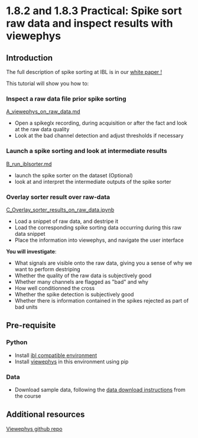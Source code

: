 # 1.8.2 and 1.8.3 Practical: Spike sort raw data and inspect results with viewephys

## Introduction

The full description of spike sorting at IBL is in our [white paper !](https://figshare.com/articles/online_resource/Spike_sorting_pipeline_for_the_International_Brain_Laboratory/19705522?file=35040628)

This tutorial will show you how to:

### Inspect a raw data file prior spike sorting
[A_viewephys_on_raw_data.md](A_viewephys_on_raw_data.md)
- Open a spikeglx recording, during acquisition or after the fact and look at the raw data quality
- Look at the bad channel detection and adjust thresholds if necessary

### Launch a spike sorting and look at intermediate results
[B_run_iblsorter.md](/viewephys/B_run_iblsorter.md)
- launch the spike sorter on the dataset (Optional)
- look at and interpret the intermediate outputs of the spike sorter

### Overlay sorter result over raw-data
[C_Overlay_sorter_results_on_raw_data.ipynb](/viewephys/C_Overlay_sorter_results_on_raw_data.ipynb)
- Load a snippet of raw data, and destripe it
- Load the corresponding spike sorting data occurring during this raw data snippet
- Place the information into viewephys, and navigate the user interface

**You will investigate**:
- What signals are visible onto the raw data, giving you a sense of why we want to perform destriping
- Whether the quality of the raw data is subjectively good
- Whether many channels are flagged as "bad" and why
- How well conditionned the cross
- Whether the spike detection is subjectively good
- Whether there is information contained in the spikes rejected as part of bad units


## Pre-requisite

### Python
- Install [ibl compatible environment](https://github.com/int-brain-lab/neuropixels_course_2024/blob/main/installation/README.md)
- Install [viewephys](https://github.com/int-brain-lab/viewephys) in this environment using pip

### Data
- Download sample data, following the [data download instructions](https://github.com/int-brain-lab/neuropixels_course_2024/tree/main/data_access) from the course

## Additional resources
[Viewephys github repo](https://github.com/int-brain-lab/viewephys)

